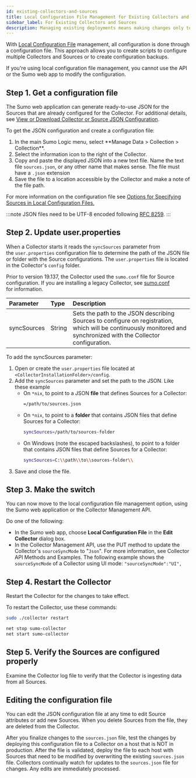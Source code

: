 ```yaml
---
id: existing-collectors-and-sources
title: Local Configuration File Management for Existing Collectors and Sources
sidebar_label: For Existing Collectors and Sources
description: Managing existing deployments means making changes only to a JSON file.
---
```


With [Local Configuration File](/docs/send-data/use-json-configure-sources/local-configuration-file-management) management, all configuration is done through a configuration file. This approach allows you to create scripts to configure multiple Collectors and Sources or to create configuration backups.

If you're using local configuration file management, you cannot use the API or the Sumo web app to modify the configuration.

## Step 1. Get a configuration file

The Sumo web application can generate ready-to-use JSON for the Sources that are already configured for the Collector. For additional details, see [View or Download Collector or Source JSON Configuration](view-download-source-json-configuration.md). 

To get the JSON configuration and create a configuration file:

1. <!--Kanso [**Classic UI**](/docs/get-started/sumo-logic-ui/). Kanso--> In the main Sumo Logic menu, select **Manage Data > Collection > Collection**. <!--Kanso <br/>[**New UI**](/docs/get-started/sumo-logic-ui). In the Sumo Logic top menu select **Configuration**, and then under **Data Collection** select **Collection**. You can also click the **Go To...** menu at the top of the screen and select **Collection**. Kanso-->
1. Select the information icon to the right of the Collector.
1. Copy and paste the displayed JSON into a new text file. Name the text file `sources.json`, or any other name that makes sense. The file must have a `.json` extension
1. Save the file to a location accessible by the Collector and make a note of the file path.

For more information on the configuration file see [Options for Specifying Sources in Local Configuration Files.](/docs/send-data/use-json-configure-sources/local-configuration-file-management)

:::note
JSON files need to be UTF-8 encoded following [RFC 8259](https://tools.ietf.org/html/rfc8259).
:::

## Step 2. Update user.properties

When a Collector starts it reads the `syncSources` parameter from the `user.properties` configuration file to determine the path of the JSON file or folder with the Source configurations. The `user.properties` file is located in the Collector's `config` folder.  

Prior to version 19.137, the Collector used the `sumo.conf` file for Source configuration. If you are installing a legacy Collector, see [sumo.conf](/docs/send-data/installed-collectors/collector-installation-reference/sumoconf-for-legacy-collectors.md) for information.

|  Parameter |  Type |  Description |
|:--|:--|:--|
| syncSources   | String   | Sets the path to the JSON describing Sources to configure on registration, which will be continuously monitored and synchronized with the Collector configuration. |

To add the syncSources parameter:

1. Open or create the `user.properties` file located at `<CollectorInstallationFolder>/config`.
1. Add the `syncSources` parameter and set the path to the JSON. Like these example  
   * On `*nix`, to point to a JSON **file** that defines Sources for a Collector:
     ```sh
     =/path/to/sources.json
     ```  
   * On `*nix`, to point to a **folder** that contains JSON files that define Sources for a Collector:
     ```sh
     syncSources=/path/to/sources-folder
     ```
   * On Windows (note the escaped backslashes), to point to a folder that contains JSON files that define Sources for a Collector:
     ```sh
     syncSources=C:\\path\\to\\sources-folder\\
     ```
1. Save and close the file.

## Step 3. Make the switch

You can now move to the local configuration file management option, using the Sumo web application or the Collector Management API.

Do one of the following:

* In the Sumo web app, choose **Local Configuration File** in the **Edit Collector** dialog box.
* In the Collector Management API, use the PUT method to update the Collector's `sourceSyncMode` to "`Json`". For more information, see Collector API Methods and Examples. The following example shows the `sourceSyncMode` of a Collector using UI mode: `"sourceSyncMode":"UI",`

## Step 4. Restart the Collector

Restart the Collector for the changes to take effect.

To restart the Collector, use these commands:

```sh title="Mac/Linux"
sudo ./collector restart
```

```sh title="Windows"
net stop sumo-collector
net start sumo-collector
```

## Step 5. Verify the Sources are configured properly

Examine the Collector log file to verify that the Collector is ingesting data from all Sources.

## Editing the configuration file

You can edit the JSON configuration file at any time to edit Source attributes or add new Sources. When you delete Sources from the file, they are deleted from the Collector.

After you finalize changes to the `sources.json` file, test the changes by deploying this configuration file to a Collector on a host that is NOT in production. After the file is validated, deploy the file to each host with Sources that need to be modified by overwriting the existing `sources.json` file. Collectors continually watch for updates to the `sources.json` file for changes. Any edits are immediately processed.
